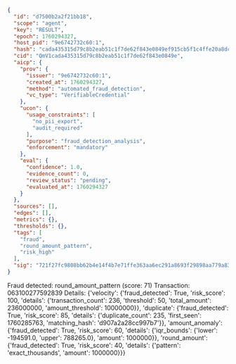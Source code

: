```json
{
  "id": "d7500b2a2f21bb18",
  "scope": "agent",
  "key": "RESULT",
  "epoch": 1760294327,
  "host_pid": "9e6742732c60:1",
  "hash": "cada435315d79c8b2eab51c1f7de62f843e0849ef915cb5f1c4ffe20a8dc478e",
  "cid": "QmV1cada435315d79c8b2eab51c1f7de62f843e0849e",
  "aicp": {
    "prov": {
      "issuer": "9e6742732c60:1",
      "created_at": 1760294327,
      "method": "automated_fraud_detection",
      "vc_type": "VerifiableCredential"
    },
    "ucon": {
      "usage_constraints": [
        "no_pii_export",
        "audit_required"
      ],
      "purpose": "fraud_detection_analysis",
      "enforcement": "mandatory"
    },
    "eval": {
      "confidence": 1.0,
      "evidence_count": 0,
      "review_status": "pending",
      "evaluated_at": 1760294327
    }
  },
  "sources": [],
  "edges": [],
  "metrics": {},
  "thresholds": {},
  "tags": [
    "fraud",
    "round_amount_pattern",
    "risk_high"
  ],
  "sig": "721f27fc9808bb62b4e14f4b7e71ffe363aa6ec291a8693f29898aa779a83008"
}
```

Fraud detected: round_amount_pattern (score: 71)
Transaction: 063100277592839
Details: {'velocity': {'fraud_detected': True, 'risk_score': 100, 'details': {'transaction_count': 236, 'threshold': 50, 'total_amount': 236000000, 'amount_threshold': 10000000}}, 'duplicate': {'fraud_detected': True, 'risk_score': 85, 'details': {'duplicate_count': 235, 'first_seen': 1760285763, 'matching_hash': 'd907a2a28cc997b7'}}, 'amount_anomaly': {'fraud_detected': True, 'risk_score': 60, 'details': {'iqr_bounds': {'lower': -194591.0, 'upper': 788265.0}, 'amount': 1000000}}, 'round_amount': {'fraud_detected': True, 'risk_score': 40, 'details': {'pattern': 'exact_thousands', 'amount': 1000000}}}